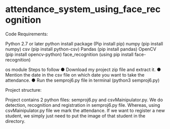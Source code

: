 # attendance_system_using_face_recognition



Code Requirements:

Python 2.7 or later
python install package (Pip install pip)
numpy (pip install numpy)
csv (pip install python-csv)
Pandas (pip install pandas)
OpenCV (pip install opencv-python)
face_recognition (using pip install face-recognition)

os module
Steps to follow
● Download my project zip file and extract it.
● Mention the date in the csv file on which date you want to take the attendance.
● Run the semproj6.py file in terminal (python3 semproj6.py)


Project structure:

Project contains 2 python files: semproj6.py and csvMainipulator.py.
We do detection, recognition and registration in semproj6.py file.
Whereas, using csvMainipulator.py file we mark the attendance.
If we want to register a new student, we simply just need to put the image of that
student in the directory.



